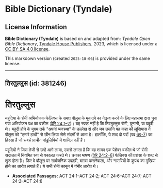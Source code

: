 # Bible Dictionary (Tyndale)

## License Information

**Bible Dictionary (Tyndale)** is based on and adapted from: _Tyndale Open Bible Dictionary_, [Tyndale House Publishers](https://tyndaleopenresources.com/), 2023, which is licensed under a [CC BY-SA 4.0 license](https://creativecommons.org/licenses/by-sa/4.0/legalcode.en).

This markdown version (created `2025-10-06`) is provided under the same license.



--------------------------------

## तिरतुल्लुस (id: 381246)

तिरतुल्लुस
==========

यहूदिया के रोमी अभियोजक फेलिक्स के समक्ष पौलुस के मुकदमे का नेतृत्व करने के लिए महासभा द्वारा चुना गया अभियोजन पक्ष का वकील ([प्रेरि 24:1–2](https://ref.ly/Acts24:1-Acts24:2))। यह स्पष्ट नहीं है कि तिरतुल्लुस रोमी, युनानी, या यहूदी थे। यहूदी होने के मुख्य तर्क "अपनी व्यवस्था" के उल्लेख से और जब उन्होंने यह कहा की लूसियास ने पौलुस को "हमारे हाथों" से छीन लिया जैसे संदर्भों से आता है। हालाँकि, ये शब्द दो पदों (पद [6ब\-7](https://ref.ly/Acts24:6-Acts24:7)) का हिस्सा हैं जो सबसे प्राचीन पांडुलिपियों में शामिल नहीं हैं।

यहूदियों ने जिस तेजी से उन्हें आगे लाया, उससे लगता है कि वह शायद एक पेशेवर वकील थे जो रोमी अदालत में नियमित रूप से वकालत करते थे। उनका भाषण ([प्रेरि 24:2–8](https://ref.ly/Acts24:2-Acts24:8)) फेलिक्स की प्रशंसा के शब्द से शुरू होता है। फिर वे पौलुस पर सार्वजनिक उपद्रवी, बलवा करानेवाला, और नासरियों के कुपंथ का मुखिया होने का आरोप लगाते हैं। ये सभी रोमी कानून में गंभीर आरोप थे।

* **Associated Passages:** ACT 24:1–ACT 24:2; ACT 24:6–ACT 24:7; ACT 24:2–ACT 24:8

